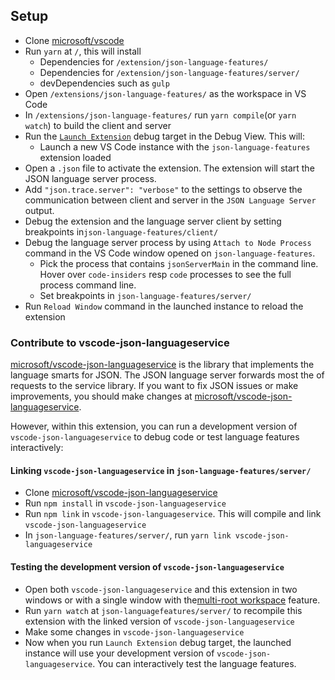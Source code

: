 ## Setup

-   Clone [microsoft/vscode](https://github.com/microsoft/vscode)
-   Run `yarn` at `/`, this will install
    -   Dependencies for `/extension/json-language-features/`
    -   Dependencies for `/extension/json-language-features/server/`
    -   devDependencies such as `gulp`
-   Open `/extensions/json-language-features/` as the workspace in VS Code
-   In `/extensions/json-language-features/` run `yarn compile`(or `yarn watch`)
    to build the client and server
-   Run the
    [`Launch Extension`](https://github.com/microsoft/vscode/blob/master/extensions/json-language-features/.vscode/launch.json)
    debug target in the Debug View. This will:
    -   Launch a new VS Code instance with the `json-language-features`
        extension loaded
-   Open a `.json` file to activate the extension. The extension will start the
    JSON language server process.
-   Add `"json.trace.server": "verbose"` to the settings to observe the
    communication between client and server in the `JSON Language Server`
    output.
-   Debug the extension and the language server client by setting breakpoints
    in`json-language-features/client/`
-   Debug the language server process by using `Attach to Node Process` command
    in the VS Code window opened on `json-language-features`.
    -   Pick the process that contains `jsonServerMain` in the command line.
        Hover over `code-insiders` resp `code` processes to see the full process
        command line.
    -   Set breakpoints in `json-language-features/server/`
-   Run `Reload Window` command in the launched instance to reload the extension

### Contribute to vscode-json-languageservice

[microsoft/vscode-json-languageservice](https://github.com/microsoft/vscode-json-languageservice)
is the library that implements the language smarts for JSON. The JSON language
server forwards most the of requests to the service library. If you want to fix
JSON issues or make improvements, you should make changes at
[microsoft/vscode-json-languageservice](https://github.com/microsoft/vscode-json-languageservice).

However, within this extension, you can run a development version of
`vscode-json-languageservice` to debug code or test language features
interactively:

#### Linking `vscode-json-languageservice` in `json-language-features/server/`

-   Clone
    [microsoft/vscode-json-languageservice](https://github.com/microsoft/vscode-json-languageservice)
-   Run `npm install` in `vscode-json-languageservice`
-   Run `npm link` in `vscode-json-languageservice`. This will compile and link
    `vscode-json-languageservice`
-   In `json-language-features/server/`, run
    `yarn link vscode-json-languageservice`

#### Testing the development version of `vscode-json-languageservice`

-   Open both `vscode-json-languageservice` and this extension in two windows or
    with a single window with
    the[multi-root workspace](https://code.visualstudio.com/docs/editor/multi-root-workspaces)
    feature.
-   Run `yarn watch` at `json-languagefeatures/server/` to recompile this
    extension with the linked version of `vscode-json-languageservice`
-   Make some changes in `vscode-json-languageservice`
-   Now when you run `Launch Extension` debug target, the launched instance will
    use your development version of `vscode-json-languageservice`. You can
    interactively test the language features.
